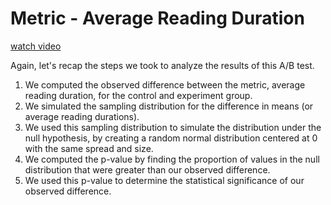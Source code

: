 
# Metric - Average Reading Duration

[watch video](https://www.youtube.com/watch?v=w6Y9ZxHDEbw)

Again, let's recap the steps we took to analyze the results of this A/B test.

1. We computed the observed difference between the metric, average reading duration, for the control and experiment group.
2. We simulated the sampling distribution for the difference in means (or average reading durations).
3. We used this sampling distribution to simulate the distribution under the null hypothesis, by creating a random normal distribution centered at 0 with the same spread and size.
4. We computed the p-value by finding the proportion of values in the null distribution that were greater than our observed difference.
5. We used this p-value to determine the statistical significance of our observed difference.
